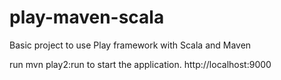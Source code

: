 # play-maven-scala
Basic project to use Play framework with Scala and Maven

run mvn play2:run to start the application.
http://localhost:9000
